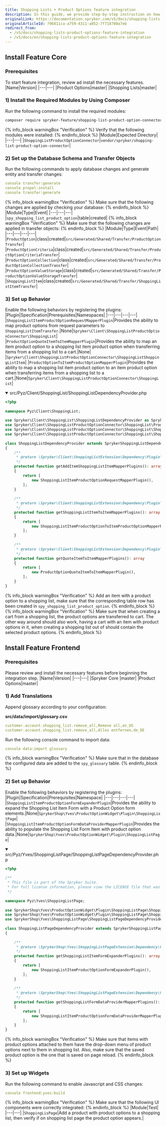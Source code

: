 ```yaml
---
title: Shopping Lists + Product Options feature integration
description: In this guide, we provide step-by-step instruction on how to install Shopping Lists + Product Options Feature  into Spryker-based project.
originalLink: https://documentation.spryker.com/v5/docs/shopping-lists-product-options-feature-integration
originalArticleId: 796811ca-a759-4311-a852-7f718780a7eb
redirect_from:
  - /v5/docs/shopping-lists-product-options-feature-integration
  - /v5/docs/en/shopping-lists-product-options-feature-integration
---
```


## Install Feature Core
### Prerequisites
To start feature integration, review ad install the necessary features.
|Name|Version|
|---|---|
|Product Options|master|
|Shopping Lists|master|

### 1) Install the Required Modules by Using Composer
Run the following command to install the required modules:
```bash
composer require spryker-feature/shopping-list-product-option-connector:"^1.0.0" --update-with-dependencies
```
{% info_block warningBox "Verification" %}
Verify that the following modules were installed:
{% endinfo_block %}
|Module|Expected Directory|
|---|---|
|`ShoppingListProductOptionConnector`|`vendor/spryker/shopping-list-product-option-connector`|

### 2) Set up the Database Schema and Transfer Objects
Run the following commands to apply database changes and generate entity and transfer changes:
```yaml
console transfer:generate
console propel:install
console transfer:generate
```

{% info_block warningBox "Verification" %}
Make sure that the following changes are applied by checking your database:
{% endinfo_block %}
|Module|Type|Event|
|---|---|---|
|`spy_shopping_list_product_option`|table|created|
{% info_block warningBox "Verification" %}
Make sure that the following changes are applied in transfer objects:
{% endinfo_block %}
|Module|Type|Event|Path|
|---|---|---|---|
|`ProductOption`|class|created|`src/Generated/Shared/Transfer/ProductOptionTransfer`|
|`ProductOptionCriteria`|class|created|`src/Generated/Shared/Transfer/ProductOptionCriteriaTransfer`|
|`ProductOptionCollection`|class|created|`src/Generated/Shared/Transfer/ProductOptionCollectionTransfer`|
|`ProductOptionValueStorage`|class|created|`src/Generated/Shared/Transfer/ProductOptionValueStorageTransfer`|
|`ShoppingListItem`|class|created|`src/Generated/Shared/Transfer/ShoppingListItemTransfer`|


### 3) Set up Behavior

Enable the following behaviors by registering the plugins:
|Plugin|Specification|Prerequisites|Namespaces|
|---|---|---|---|
|`ShoppingListItemProductOptionRequestMapperPlugin`|Provides the ability to map product options from request parameters to `ShoppingListItemTransfer`.|None|`Spryker\Client\ShoppingListProductOptionConnector\ShoppingList`|
|`ProductOptionQuoteItemToItemMapperPlugin`|Provides the ability to map an item product option to a shopping list item product option when transferring items from a shopping list to a cart.|None|                    |`Spryker\Client\ShoppingListProductOptionConnector\ShoppingListShoppingListItem`|
|`ProductOptionToItemProductOptionMapperPlugin`|Provides the ability to map a shopping list item product option to an item product option when transferring items from a shopping list to a cart.|None|`Spryker\Client\ShoppingListProductOptionConnector\ShoppingList`|

<details open>
<summary>src/Pyz/Client/ShoppingList/ShoppingListDependencyProvider.php</summary>
 
```php    
<?php
 
namespace Pyz\Client\ShoppingList;
 
use Spryker\Client\ShoppingList\ShoppingListDependencyProvider as SprykerShoppingListDependencyProvider;
use Spryker\Client\ShoppingListProductOptionConnector\ShoppingList\ProductOptionQuoteItemToItemMapperPlugin;
use Spryker\Client\ShoppingListProductOptionConnector\ShoppingList\ShoppingListItemProductOptionRequestMapperPlugin;
use Spryker\Client\ShoppingListProductOptionConnector\ShoppingList\ShoppingListItemProductOptionToItemProductOptionMapperPlugin;
 
class ShoppingListDependencyProvider extends SprykerShoppingListDependencyProvider
{
	/**
	 * @return \Spryker\Client\ShoppingListExtension\Dependency\Plugin\ShoppingListItemMapperPluginInterface[]
	 */
	protected function getAddItemShoppingListItemMapperPlugins(): array
	{
		return [
			new ShoppingListItemProductOptionRequestMapperPlugin(),
		];
	}
 
	/**
	 * @return \Spryker\Client\ShoppingListExtension\Dependency\Plugin\ShoppingListItemToItemMapperPluginInterface[]
	 */
	protected function getShoppingListItemToItemMapperPlugins(): array
	{
		return [
			new ShoppingListItemProductOptionToItemProductOptionMapperPlugin(),
		];
	}
 
	/**
	 * @return \Spryker\Client\ShoppingListExtension\Dependency\Plugin\QuoteItemToItemMapperPluginInterface[]
	 */
	protected function getQuoteItemToItemMapperPlugins(): array
	{
		return [
			new ProductOptionQuoteItemToItemMapperPlugin(),
		];
	}
}
```
</details>


{% info_block warningBox "Verification" %}
Add an item with a product option to a shopping list, make sure that the corresponding table row has been created in `spy_shopping_list_product_option`.
{% endinfo_block %}
{% info_block warningBox "Verification" %}
Make sure that when creating a cart from a shopping list, the product options are transferred to cart. The other way around should also work, having a cart with an item with product options in it, when creating a shopping list out of should contain the selected product options.
{% endinfo_block %}

## Install Feature Frontend
### Prerequisites
Please review and install the necessary features before beginning the integration step.
|Name|Version|
|---|---|
|Spryker Core |master|
|Product Options|master|

### 1) Add Translations
Append glossary according to your configuration:

**src/data/import/glossary.csv**

```yaml
customer.account.shopping_list.remove_all,Remove all,en_US
customer.account.shopping_list.remove_all,Alles entfernen,de_DE
```

Run the following console command to import data:

```yaml
console data:import glossary
```
{% info_block warningBox "Verification" %}
Make sure that in the database the configured data are added to the `spy_glossary` table.
{% endinfo_block %}

### 2) Set up Behavior

Enable the following behaviors by registering the plugins:
|Plugin|Specification|Prerequisites|Namespace|
|---|---|---|---|
|`ShoppingListItemProductOptionFormExpanderPlugin`|Provides the ability to expand the Shopping List Item Form with a Product Option form elements.|None|`SprykerShop\Yves\ProductOptionWidget\Plugin\ShoppingListPage`|
|`ShoppingListItemProductOptionFormDataProviderMapperPlugin`|Provides the ability to populate the Shopping List Form Item with product option data.|None|`SprykerShop\Yves\ProductOptionWidget\Plugin\ShoppingListPage`|

<details open>
<summary>src/Pyz/Yves/ShoppingListPage/ShoppingListPageDependencyProvider.php</summary>

```php
<?php
 
/**
 * This file is part of the Spryker Suite.
 * For full license information, please view the LICENSE file that was distributed with this source code.
 */
 
namespace Pyz\Yves\ShoppingListPage;
 
use SprykerShop\Yves\ProductOptionWidget\Plugin\ShoppingListPage\ShoppingListItemProductOptionFormDataProviderMapperPlugin;
use SprykerShop\Yves\ProductOptionWidget\Plugin\ShoppingListPage\ShoppingListItemProductOptionFormExpanderPlugin;
use SprykerShop\Yves\ShoppingListPage\ShoppingListPageDependencyProvider as SprykerShoppingListPageDependencyProvider;
 
class ShoppingListPageDependencyProvider extends SprykerShoppingListPageDependencyProvider
{
 
	/**
	 * @return \SprykerShop\Yves\ShoppingListPageExtension\Dependency\Plugin\ShoppingListItemFormExpanderPluginInterface[]
	 */
	protected function getShoppingListItemFormExpanderPlugins(): array
	{
		return [
			new ShoppingListItemProductOptionFormExpanderPlugin(),
		];
	}
 
	/**
	 * @return \SprykerShop\Yves\ShoppingListPageExtension\Dependency\Plugin\ShoppingListFormDataProviderMapperPluginInterface[]
	 */
	protected function getShoppingListFormDataProviderMapperPlugins(): array
	{
		return [
			new ShoppingListItemProductOptionFormDataProviderMapperPlugin(),
		];
	}
}
```
</details>

{% info_block warningBox "Verification" %}
Make sure that items with product options attached to them  have the drop-down menu of product options next to them in shopping list. Also, make sure that the saved product option is the one that is saved on page reload.
{% endinfo_block %}

### 3) Set up Widgets
Run the following command to enable Javascript and CSS changes:

```yaml
console frontend:yves:build
```
{% info_block warningBox "Verification" %}
Make sure that the following UI components were correctly integrated:
{% endinfo_block %}
|Module|Test|
|---|---|
|`ShoppingLisPage`|Add a product with product options to a shopping list, then verify if on shopping list page the product option appears.|

